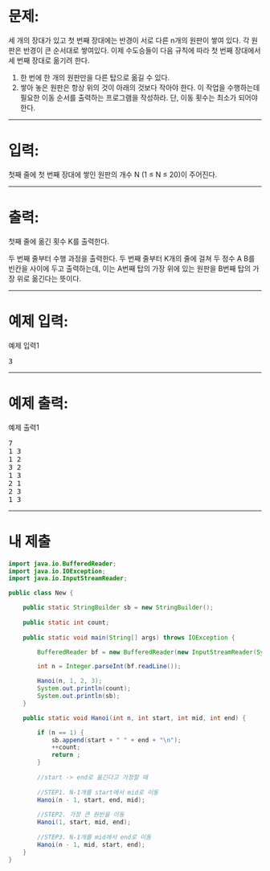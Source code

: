 # 문제: 
세 개의 장대가 있고 첫 번째 장대에는 반경이 서로 다른 n개의 원판이 쌓여 있다. 각 원판은 반경이 큰 순서대로 쌓여있다. 이제 수도승들이 다음 규칙에 따라 첫 번째 장대에서 세 번째 장대로 옮기려 한다.

1. 한 번에 한 개의 원판만을 다른 탑으로 옮길 수 있다.
2. 쌓아 놓은 원판은 항상 위의 것이 아래의 것보다 작아야 한다.
이 작업을 수행하는데 필요한 이동 순서를 출력하는 프로그램을 작성하라. 단, 이동 횟수는 최소가 되어야 한다.

---
# 입력: 
첫째 줄에 첫 번째 장대에 쌓인 원판의 개수 N (1 ≤ N ≤ 20)이 주어진다.

---
# 출력: 
첫째 줄에 옮긴 횟수 K를 출력한다.

두 번째 줄부터 수행 과정을 출력한다. 두 번째 줄부터 K개의 줄에 걸쳐 두 정수 A B를 빈칸을 사이에 두고 출력하는데, 이는 A번째 탑의 가장 위에 있는 원판을 B번째 탑의 가장 위로 옮긴다는 뜻이다.

---
# 예제 입력:

예제 입력1
<pre>
3
</pre>

---
# 예제 출력:

예제 출력1
<pre>
7
1 3
1 2
3 2
1 3
2 1
2 3
1 3
</pre>

---
# 내 제출

~~~java
import java.io.BufferedReader;
import java.io.IOException;
import java.io.InputStreamReader;

public class New {

	public static StringBuilder sb = new StringBuilder();
	
	public static int count;
	
	public static void main(String[] args) throws IOException {

		BufferedReader bf = new BufferedReader(new InputStreamReader(System.in));

		int n = Integer.parseInt(bf.readLine());

		Hanoi(n, 1, 2, 3);
		System.out.println(count);
		System.out.println(sb);
	}

	public static void Hanoi(int n, int start, int mid, int end) {

		if (n == 1) {
			sb.append(start + " " + end + "\n");
			++count;
			return ;
		}
		
		//start -> end로 옮긴다고 가정할 때
		
		//STEP1. N-1개를 start에서 mid로 이동
		Hanoi(n - 1, start, end, mid);
		
		//STEP2. 가장 큰 원반을 이동
		Hanoi(1, start, mid, end);
		
		//STEP3. N-1개를 mid에서 end로 이동
		Hanoi(n - 1, mid, start, end);
	}
}
~~~
